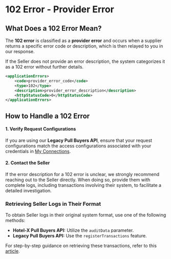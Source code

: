 ﻿---
sidebar_position: 3
---

# 102 Error - Provider Error

## What Does a 102 Error Mean?
The **102 error** is classified as a **provider error** and occurs when a supplier returns a specific error code or description, which is then relayed to you in our response.

If the Seller does not provide an error description, the system categorizes it as a 102 error without further details.

```xml
<applicationErrors>
    <code>provider_error_code</code>
    <type>102</type>
    <description>provider_error_description</description>
    <httpStatusCode>0</httpStatusCode>
</applicationErrors>
```

## How to Handle a 102 Error

#### 1. Verify Request Configurations
If you are using our **Legacy Pull Buyers API**, ensure that your request configurations match the access configurations associated with your credentials in [My Connections](/kb/connections/my-connections/).

#### 2. Contact the Seller
If the error description for a 102 error is unclear, we strongly recommend reaching out to the Seller directly. When doing so, provide them with complete logs, including transactions involving their system, to facilitate a detailed investigation.

### Retrieving Seller Logs in Their Format
To obtain Seller logs in their original system format, use one of the following methods:

- **Hotel-X Pull Buyers API:** Utilize the `auditData` parameter.
- **Legacy Pull Buyers API:** Use the `registerTransactions` feature.

For step-by-step guidance on retrieving these transactions, refer to this [article](/kb/apps/monitoring-apps/logging/how-can-i-receive-seller-transactions-in-their-api-format).
